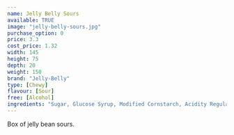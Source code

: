 ```yaml
---
name: Jelly Belly Sours
available: TRUE
image: "jelly-belly-sours.jpg"
purchase_option: 0
price: 3.3
cost_price: 1.32
width: 145
height: 75
depth: 20
weight: 150
brand: "Jelly-Belly"
type: [Chewy]
flavour: [Sour]
free: [Alcohol]
ingredients: "Sugar, Glucose Syrup, Modified Cornstarch, Acidity Regulators (E297, E325, E330, E331), Peach Puree Concentrate, Apple Juice Concentrate, Grape Juice Concentrate, Lemon Puree, Cherry Juice Concentrate, Flavourings, Colour (E100, E102 [Tartrazine], E129, E132, E133, E150D, E171), Glazing Agents (E901, E903, E904)"
---
```

Box of jelly bean sours.